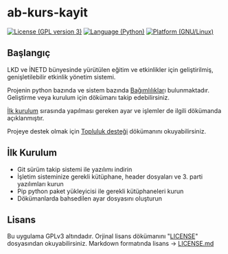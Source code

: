 # ab-kurs-kayit
[![License (GPL version 3)](https://img.shields.io/badge/license-GNU%20GPL%20version%203-red.svg?style=flat-square)](https://www.gnu.org/licenses/gpl-3.0.en.html) [![Language (Python)](https://img.shields.io/badge/powered_by-Python-blue.svg?style=flat-square)](https://www.python.org/) [![Platform (GNU/Linux)](https://img.shields.io/badge/platform-GNU/Linux-yellow.svg?style=flat-square)](http://www.kernel.org)

## Başlangıç

LKD ve İNETD bünyesinde yürütülen eğitim ve etkinlikler için geliştirilmiş, genişletilebilir etkinlik yönetim sistemi.

Projenin python bazında ve sistem bazında [Bağımlılıklar](https://git.linux.org.tr/lkd-ab/ab-kurs-kayit/wiki/Ba%C4%9F%C4%B1ml%C4%B1l%C4%B1klar)ı bulunmaktadır. Geliştirme veya kurulum için dökümanı takip edebilirsiniz.

[İlk kurulum](https://git.linux.org.tr/lkd-ab/ab-kurs-kayit/wiki/Yap%C4%B1land%C4%B1rma-Dosyas%C4%B1---%C4%B0lk-kurulumda-dikkat-edilmesi-gerekenler) sırasında yapılması gereken ayar ve işlemler de ilgili dökümanda açıklanmıştır.

Projeye destek olmak için [Topluluk desteği](https://git.linux.org.tr/lkd-ab/ab-kurs-kayit/wiki/Topluluk-deste%C4%9Fi-ve-PR) dökümanını okuyabilirsiniz.

## İlk Kurulum
- Git sürüm takip sistemi ile yazılımı indirin
- İşletim sisteminize gerekli kütüphane, header dosyaları ve 3. parti yazılımları kurun
- Pip python paket yükleyicisi ile gerekli kütüphaneleri kurun
- Dökümanlarda bahsedilen ayar dosyasını oluşturun

## Lisans
Bu uygulama GPLv3 altındadır. Orjinal lisans dökümanını "[LICENSE](https://git.linux.org.tr/lkd-ab/ab-kurs-kayit/src/master/LICENSE)" dosyasından okuyabilirsiniz.
Markdown formatında lisans -> [LICENSE.md](https://git.linux.org.tr/lkd-ab/ab-kurs-kayit/src/master/LICENSE.md)
